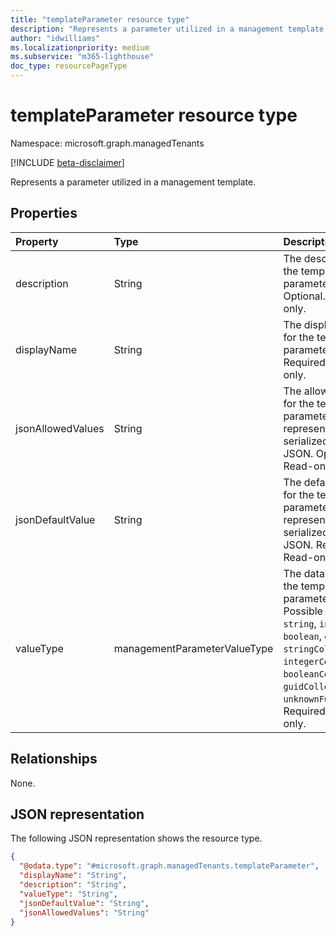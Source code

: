 ```yaml
---
title: "templateParameter resource type"
description: "Represents a parameter utilized in a management template."
author: "idwilliams"
ms.localizationpriority: medium
ms.subservice: "m365-lighthouse"
doc_type: resourcePageType
---
```


# templateParameter resource type

Namespace: microsoft.graph.managedTenants

[!INCLUDE [beta-disclaimer](../../includes/beta-disclaimer.md)]

Represents a parameter utilized in a management template.

## Properties
|Property|Type|Description|
|:---|:---|:---|
|description|String|The description for the template parameter. Optional. Read-only.|
|displayName|String|The display name for the template parameter. Required. Read-only.|
|jsonAllowedValues|String|The allowed values for the template parameter represented by a serialized string of JSON. Optional. Read-only.|
|jsonDefaultValue|String|The default value for the template parameter represented by a serialized string of JSON. Required. Read-only.|
|valueType|managementParameterValueType|The data type for the template parameter.. Possible values are: `string`, `integer`, `boolean`, `guid`, `stringCollection`, `integerCollection`, `booleanCollection`, `guidCollection`, `unknownFutureValue`. Required. Read-only.|

## Relationships
None.

## JSON representation
The following JSON representation shows the resource type.
<!-- {
  "blockType": "resource",
  "@odata.type": "microsoft.graph.managedTenants.templateParameter"
}
-->
``` json
{
  "@odata.type": "#microsoft.graph.managedTenants.templateParameter",
  "displayName": "String",
  "description": "String",
  "valueType": "String",
  "jsonDefaultValue": "String",
  "jsonAllowedValues": "String"
}
```
